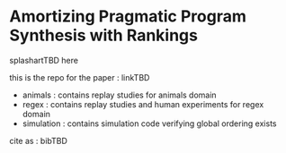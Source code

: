 # Amortizing Pragmatic Program Synthesis with Rankings

splashartTBD here

this is the repo for the paper : linkTBD

- animals : contains replay studies for animals domain
- regex : contains replay studies and human experiments for regex domain
- simulation : contains simulation code verifying global ordering exists

cite as : bibTBD
